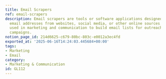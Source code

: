 ```yaml
---
title: Email Scrapers
ref: email-scrapers
description: Email scrapers are tools or software applications designed to extract
  email addresses from websites, social media, or other online sources. They are commonly
  used in marketing and communication to build email lists for outreach and promotional
  campaigns.
notion_page_id: 214d6625-c679-80bc-803c-e0012a3ec4fd
exported_at: '2025-06-16T14:24:03.445684+00:00'
tags:
- Marketing
- Email
category:
- Marketing & Communication
id: GL112
---
```


